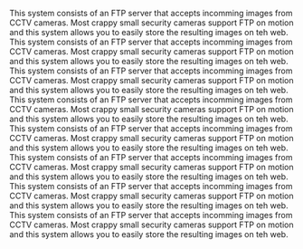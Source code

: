 This system consists of an FTP server that accepts incomming images from CCTV cameras. Most crappy small security cameras support FTP on motion and this system allows you to easily store the resulting images on teh web. 
This system consists of an FTP server that accepts incomming images from CCTV cameras. Most crappy small security cameras support FTP on motion and this system allows you to easily store the resulting images on teh web. 
This system consists of an FTP server that accepts incomming images from CCTV cameras. Most crappy small security cameras support FTP on motion and this system allows you to easily store the resulting images on teh web. 
This system consists of an FTP server that accepts incomming images from CCTV cameras. Most crappy small security cameras support FTP on motion and this system allows you to easily store the resulting images on teh web. 
This system consists of an FTP server that accepts incomming images from CCTV cameras. Most crappy small security cameras support FTP on motion and this system allows you to easily store the resulting images on teh web. 
This system consists of an FTP server that accepts incomming images from CCTV cameras. Most crappy small security cameras support FTP on motion and this system allows you to easily store the resulting images on teh web. 
This system consists of an FTP server that accepts incomming images from CCTV cameras. Most crappy small security cameras support FTP on motion and this system allows you to easily store the resulting images on teh web. 
This system consists of an FTP server that accepts incomming images from CCTV cameras. Most crappy small security cameras support FTP on motion and this system allows you to easily store the resulting images on teh web. 

